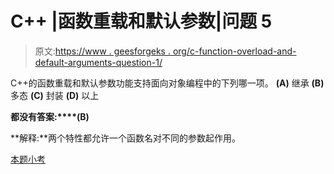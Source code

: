 # C++ |函数重载和默认参数|问题 5

> 原文:[https://www . geesforgeks . org/c-function-overload-and-default-arguments-question-1/](https://www.geeksforgeeks.org/c-function-overloading-and-default-arguments-question-1/)

C++的函数重载和默认参数功能支持面向对象编程中的下列哪一项。
**(A)** 继承
**(B)** 多态
**(C)** 封装
**(D)** 以上

**都没有答案:****(B)**

**解释:**两个特性都允许一个函数名对不同的参数起作用。

[本题小考](https://www.geeksforgeeks.org/c-plus-plus-gq/function-overloading-2-gq/)